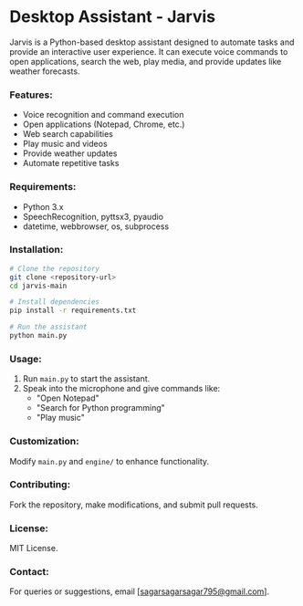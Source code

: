 
# Desktop Assistant - Jarvis

Jarvis is a Python-based desktop assistant designed to automate tasks and provide an interactive user experience. It can execute voice commands to open applications, search the web, play media, and provide updates like weather forecasts.

### Features:
- Voice recognition and command execution
- Open applications (Notepad, Chrome, etc.)
- Web search capabilities
- Play music and videos
- Provide weather updates
- Automate repetitive tasks

### Requirements:
- Python 3.x
- SpeechRecognition, pyttsx3, pyaudio
- datetime, webbrowser, os, subprocess

### Installation:
```sh
# Clone the repository
git clone <repository-url>
cd jarvis-main

# Install dependencies
pip install -r requirements.txt

# Run the assistant
python main.py
```

### Usage:
1. Run `main.py` to start the assistant.
2. Speak into the microphone and give commands like:
   - "Open Notepad"
   - "Search for Python programming"
   - "Play music"

### Customization:
Modify `main.py` and `engine/` to enhance functionality.

### Contributing:
Fork the repository, make modifications, and submit pull requests.

### License:
MIT License.

### Contact:
For queries or suggestions, email [sagarsagarsagar795@gmail.com].

